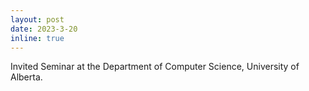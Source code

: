```yaml
---
layout: post
date: 2023-3-20
inline: true
---
```


Invited Seminar at the Department of Computer Science, University of Alberta.
